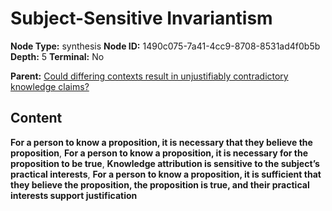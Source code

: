 # Subject-Sensitive Invariantism

**Node Type:** synthesis
**Node ID:** 1490c075-7a41-4cc9-8708-8531ad4f0b5b
**Depth:** 5
**Terminal:** No

**Parent:** [Could differing contexts result in unjustifiably contradictory knowledge claims?](could-differing-contexts-result-in-unjustifiably-contradictory-knowledge-claims-antithesis-4058bdc9-4232-455e-9976-df10c3c0d0ee.md)

## Content

**For a person to know a proposition, it is necessary that they believe the proposition**, **For a person to know a proposition, it is necessary for the proposition to be true**, **Knowledge attribution is sensitive to the subject’s practical interests**, **For a person to know a proposition, it is sufficient that they believe the proposition, the proposition is true, and their practical interests support justification**
